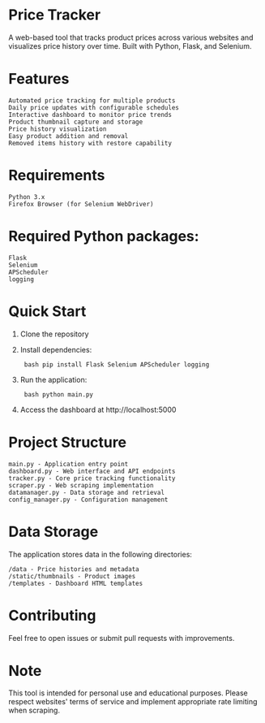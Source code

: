 # Price Tracker
A web-based tool that tracks product prices across various websites and visualizes price history over time. Built with Python, Flask, and Selenium.

# Features

	Automated price tracking for multiple products
	Daily price updates with configurable schedules
	Interactive dashboard to monitor price trends
	Product thumbnail capture and storage
	Price history visualization
	Easy product addition and removal
	Removed items history with restore capability

# Requirements

	Python 3.x
	Firefox Browser (for Selenium WebDriver)

# Required Python packages:
	Flask
	Selenium
	APScheduler
	logging

# Quick Start

1. Clone the repository
2. Install dependencies:

		bash pip install Flask Selenium APScheduler logging

3. Run the application:

		bash python main.py

4. Access the dashboard at http://localhost:5000

# Project Structure

	main.py - Application entry point
	dashboard.py - Web interface and API endpoints
	tracker.py - Core price tracking functionality
	scraper.py - Web scraping implementation
	datamanager.py - Data storage and retrieval
	config_manager.py - Configuration management

# Data Storage
The application stores data in the following directories:

	/data - Price histories and metadata
	/static/thumbnails - Product images
	/templates - Dashboard HTML templates

# Contributing
Feel free to open issues or submit pull requests with improvements.
# Note
This tool is intended for personal use and educational purposes. Please respect websites' terms of service and implement appropriate rate limiting when scraping.
